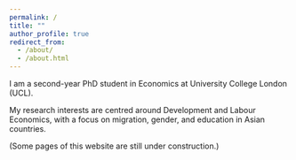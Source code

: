 ```yaml
---
permalink: /
title: ""
author_profile: true
redirect_from: 
  - /about/
  - /about.html
---
```


I am a second-year PhD student in Economics at University College London (UCL). 

My research interests are centred around Development and Labour Economics, with a focus on migration, gender, and education in Asian countries.

(Some pages of this website are still under construction.)
